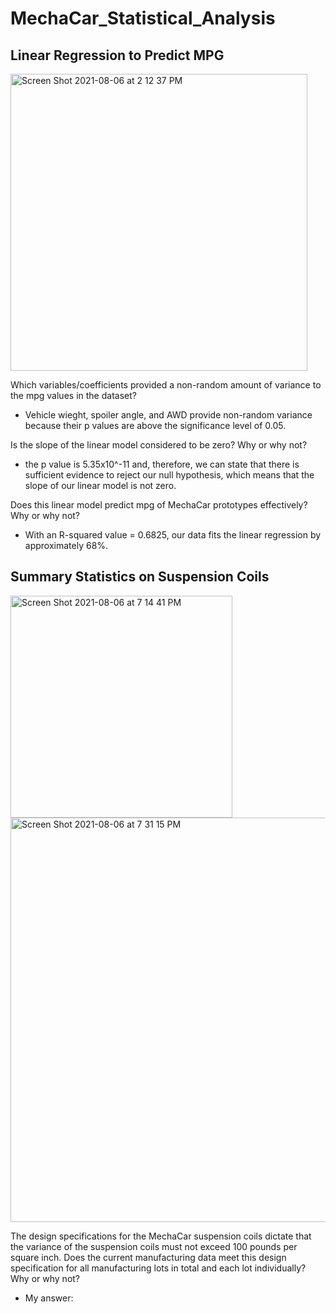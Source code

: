 # MechaCar_Statistical_Analysis

## Linear Regression to Predict MPG

<img width="475" alt="Screen Shot 2021-08-06 at 2 12 37 PM" src="https://user-images.githubusercontent.com/82424250/128561005-6de2f9a9-b551-4846-b7db-8461b0e449fa.png">


Which variables/coefficients provided a non-random amount of variance to the mpg values in the dataset?
* Vehicle wieght, spoiler angle, and AWD provide non-random variance because their p values are above the significance level of 0.05.


Is the slope of the linear model considered to be zero? Why or why not? 
* the p value is 5.35x10^-11 and, therefore, we can state that there is sufficient evidence to reject our null hypothesis, which means that the slope of our linear model is not zero.

Does this linear model predict mpg of MechaCar prototypes effectively? Why or why not?
* With an R-squared value = 0.6825, our data fits the linear regression by approximately 68%.


## Summary Statistics on Suspension Coils

<img width="355" alt="Screen Shot 2021-08-06 at 7 14 41 PM" src="https://user-images.githubusercontent.com/82424250/128582135-c829597f-0fe8-4066-9ae4-10d6cd88c766.png">

<img width="647" alt="Screen Shot 2021-08-06 at 7 31 15 PM" src="https://user-images.githubusercontent.com/82424250/128582138-e14d656a-c0b1-4127-b629-c915d6ceb8b9.png">

The design specifications for the MechaCar suspension coils dictate that the variance of the suspension coils must not exceed 100 pounds per square inch. Does the current manufacturing data meet this design specification for all manufacturing lots in total and each lot individually? Why or why not?
* My answer: 
